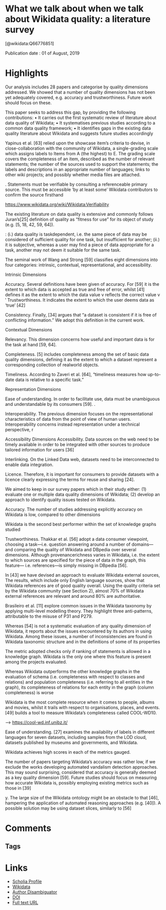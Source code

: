 
What we talk about when we talk about Wikidata quality: a literature survey
===========================================================================
  
  [@wikidata:Q66776851]  
  
Publication date : 01 of August, 2019  

# Highlights

Our analysis includes 28 papers and categorise by quality dimensions addressed. We showed that a number of quality dimensions has not been yet adequately covered, e.g. accuracy and trustworthiness. Future work should focus on these.

This paper seeks to address
this gap, by providing the following contributions:
• It carries out the first systematic review of literature
about data quality of Wikidata;
• It systematises previous studies according to a common data quality framework;
• It identifies gaps in the existing data quality literature
about Wikidata and suggests future studies accordingly

Yapinus et
al. [63] relied upon the showcase item’s criteria to devise,
in close-collaboration with the community of Wikidata, a
single-grading scale which assigns labels to Items from A (the highest) to E. The grading scale covers the completeness
of an item, described as the number of relevant statements;
the number of the sources used to support the statements;
the labels and descriptions in an appropriate number of languages; links to other wiki projects; and possibly whether
media files are attached.


. Statements must
be verifiable by consulting a referenceable primary source.
This must be accessible ‘by at least some’ Wikidata contributors to confirm the source firsthand 

https://www.wikidata.org/wiki/Wikidata:Verifiability 

The existing literature on data quality is extensive and commonly follows Juran’s[25] definition of quality as “fitness for
use” for its object of study (e.g. [5, 18, 42, 59, 64]).

: (i.) data quality is taskdependent, i.e. the same piece of data may be considered of
sufficient quality for one task, but insufficient for another;
(ii.) it is subjective, whereas a user may find a piece of data
appropriate for a task, another may not deem it suitable for
the same task.

The seminal work of Wang and Strong [59] classifies
eight dimensions into four categories: intrinsic, contextual,
representational, and accessibility. 

Intrinsic Dimensions

Accuracy. Several definitions have been given of accuracy.
For [59] it is the extent to which data is accepted as true and
free of error, whilst [41] defines it as the extent to which the
data value v reflects the correct value v
′
Trustworthiness. It indicates the extent to which the user
deems data as ‘true’ [42] 

Consistency. Finally, [34] argues that “a dataset is consistent if it is free
of conflicting information.” We adopt this definition in the
current work.

Contextual Dimensions

Relevancy. This dimension concerns how useful and important data is for the task at hand [59, 64].

Completeness. [5] includes completeness among the set of
basic data quality dimensions, defining it as the extent to
which a dataset represent a corresponding collection of realworld objects.

Timeliness. According to Zaveri et al. [64], “timeliness measures how up-to-date data is relative to a specific task.”

Representation Dimensions

Ease of understanding. In order to facilitate use, data must
be unambiguous and understandable by its consumers [59].
.

Interoperability. The previous dimension focuses on the representational characteristics of data from the point of view
of human users. Interoperability concerns instead representation under a technical perspective, r

Accessibility Dimensions
Accessibility. Data sources on the web need to be timely
available in order to be integrated with other sources to
produce tailored information for users [36]

Interlinking. On the Linked Data web, datasets need to be
interconnected to enable data integration.

Licence. Therefore, it is important for consumers to provide
datasets with a licence clearly expressing the terms for reuse
and sharing [24].

We aimed to keep in our survey papers which in
their study either:
(1) evaluate one or multiple data quality dimensions of
Wikidata;
(2) develop an approach to identify quality issues tested
on Wikidata.


Accuracy. The number of studies addressing explicitly accuracy on Wikidata is low, compared to other dimensions

Wikidata is the second best performer within the set of knowledge graphs studied

Trustworthiness. 
 Thakkar et al. [56] adopt a data consumer viewpoint, choosing a task—i.e. question answering around a
number of domains—and comparing the quality of Wikidata
and DBpedia over several dimensions.
Although provenancerichness varies in Wikidata, i.e. the extent to which sources
are specified for the piece of data in the graph, this feature—
i.e. references—is simply missing in DBpedia [56].


 In [43] we have devised an approach to evaluate Wikidata external sources,
The results, which include only English language sources, show that Wikidata references are
of good quality overall.
Using the quality criteria set by the
Wikidata community (see Section 2), almost 70% of Wikidata
external references are relevant and around 80% are authoritative.

Brasileiro et al. [11] explore common issues in the Wikidata taxonomy by applying multi-level modelling theory. They highlight three anti-patterns, attributable
to the misuse of P31 and P279. 

Whereas [54] is not a systematic evaluation of any quality
dimension of Wikidata, it reports about the issues encountered by its authors in using Wikidata. Among these issues, a
number of inconsistencies are found in Wikidata taxonomic
structure and in the definitions of some of its properties

The metric
adopted checks only if ranking of statements is allowed in
a knowledge graph. Wikidata is the only one where this
feature is present among the projects evaluated.


Whereas Wikidata outperforms the other knowledge graphs in the evaluation of
schema (i.e. completeness with respect to classes and relations) and population completeness (i.e. referring to all
entities in the graph), its completeness of relations for each
entity in the graph (column completeness) is worse

Wikidata is the
most complete resource when it comes to people, albums
and movies, whilst it trails with respect to organisations,
places, and events. [49] builds a tool to measure Wikidata’s
completeness called COOL-WD10.

--> https://cool-wd.inf.unibz.it/

Ease of understanding. [27] examines the availability of labels
in different languages for seven datasets, including samples
from the LOD cloud, datasets published by museums and
governments, and Wikidata.

Wikidata achieves high scores in each of the metrics gauged.

The number of papers targeting Wikidata’s accuracy was rather low, if we exclude the works developing
automated vandalism detection approaches. This may sound
surprising, considered that accuracy is generally deemed as
a key quality dimension [59]. Future studies should focus
on measuring how accurate Wikidata is, possibly employing existing metrics such as those in [39]

y. The
large size of the Wikidata ontology might be an obstacle to
that [46], hampering the application of automated reasoning approaches (e.g. [40]). A possible solution may be using
dataset slices, similarly to [56]


# Comments

## Tags

# Links
  
 * [Scholia Profile](https://scholia.toolforge.org/work/Q66776851)  
 * [Wikidata](https://www.wikidata.org/wiki/Q66776851)  
 * [Author Disambiguator](https://author-disambiguator.toolforge.org/work_item_oauth.php?id=Q66776851&batch_id=&match=1&author_list_id=&doit=Get+author+links+for+work)  
 * [DOI](https://doi.org/10.1145/3306446.3340822)  
 * [Full text URL](https://opensym.org/wp-content/uploads/2019/08/os19-paper-A17-piscopo.pdf)  
